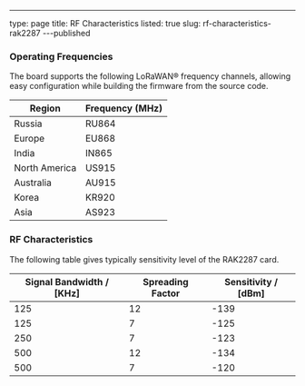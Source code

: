 ---
type: page
title: RF Characteristics
listed: true
slug: rf-characteristics-rak2287
---published

### Operating Frequencies

The board supports the following LoRaWAN® frequency channels, allowing easy configuration while building the firmware from the source code.

| **Region** | **Frequency (MHz)** | 
| ---- | ---- | 
| Russia | RU864 | 
| Europe | EU868 | 
| India | IN865 | 
| North America | US915 | 
| Australia | AU915 | 
| Korea | KR920 | 
| Asia | AS923 | 


### RF Characteristics

The following table gives typically sensitivity level of the RAK2287 card.

| **Signal Bandwidth / [KHz]** | **Spreading Factor** | **Sensitivity / [dBm]** | 
| ---- | ---- | ---- | 
| 125 | 12 | -139 | 
| 125 | 7 | -125 | 
| 250 | 7 | -123 | 
| 500 | 12 | -134 | 
| 500 | 7 | -120 | 


